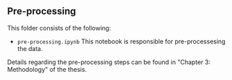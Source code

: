 ## Pre-processing 

This folder consists of the following:
* `pre-processing.ipynb` This notebook is responsible for pre-processesing the data. 

Details regarding the pre-processing steps can be found in "Chapter 3: Methodology" of the thesis.
